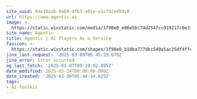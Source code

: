 ```yaml
---
site_uuid: 94e38aab-9a68-4fb3-a01e-a1cf82e68dc0
url: https://www.agentic.ai
image: >-
  https://static.wixstatic.com/media/1f98e0_e86e5bc74d254fcc919217c0e3121efe~mv2.jpg/v1/fill/w_600,h_315,al_c/1f98e0_e86e5bc74d254fcc919217c0e3121efe~mv2.jpg
site_name: Agentic
title: Agentic | AI Players As a Service
favicon: >-
  https://static.wixstatic.com/shapes/1f98e0_b18ba777dbc540a5ac25df4ffeba76aa.svg
jina_last_request: '2025-03-09T06:45:19.670Z'
jina_error: Error occurred
og_last_fetch: '2025-03-07T05:19:02.895Z'
date_modified: 2025-03-24T00:00:00.000Z
date_created: '2025-03-30T05:44:14.825Z'
tags:
- AI-Toolkit
---
```



















